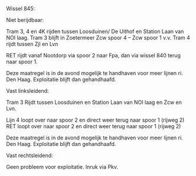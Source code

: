 Wissel 845:

Niet berijdbaar:


Tram 3, 4 en 4K 
rijden tussen Loosduinen/ De Uithof en Station Laan van NOI laag. 
Tram 3 blijft in Zoetermeer Zcw spoor 4 – Zcw spoor 1 v.v.
Tram 4 rijdt tussen Zjl en Lvn

RET 
rijdt vanaf Nootdorp via spoor 2 naar Fpa, dan via wissel 840 terug naar spoor
1.

Deze maatregel is in de avond mogelijk te handhaven voor meer lijnen ri. Den
Haag.
Exploitatie blijft dan gehandhaafd.

Vast linksleidend:

Tram 3 
Rijdt tussen Loosduinen en Station Laan van NOI laag en Zcw en Lvn.

Lijn 4 loopt over naar spoor 2 en direct weer terug naar spoor 1 (rijweg 2)
RET loopt over naar spoor 2 en direct weer terug naar spoor 1 (rijweg 2)

Deze maatregel is in de avond mogelijk te handhaven voor meer lijnen ri. Den
Haag.
Exploitatie blijft dan gehandhaafd.

Vast rechtsleidend: 

Geen probleem voor exploitatie. Inruk via Pkv.
